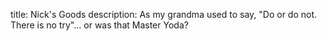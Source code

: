 title: Nick's Goods
description: As my grandma used to say, "Do or do not. There is no try"... or was that Master Yoda?

